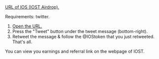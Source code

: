 [URL of IOS (IOST Airdrop).](https://t.iost.io/?c=KRzuJ24S)

Requirements: twitter.

1. [Open the URL.](https://t.iost.io/?c=KRzuJ24S)
2. Press the "Tweet" button under the tweet message (bottom-right).
3. Retweet the message & follow the @IOStoken that you just retweeted. That's all.

You can view you earnings and referral link on the webpage of IOST.
